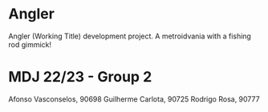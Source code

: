 # Angler
Angler (Working Title) development project. A metroidvania with a fishing rod gimmick!

# MDJ 22/23 - Group 2
Afonso Vasconselos, 90698
Guilherme Carlota, 90725
Rodrigo Rosa, 90777
